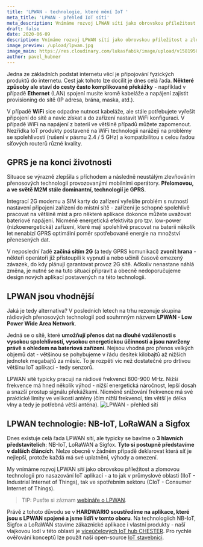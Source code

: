 ```yaml
---
title: 'LPWAN - technologie, které mění IoT '
meta_title: 'LPWAN - přehled IoT sítí'
meta_description: Vnímáme rozvoj LPWAN sítí jako obrovskou příležitost a zlomovou technologii pro nasazování IoT aplikací - a to jak v průmyslové oblasti (IIoT - Industrial Internet of Things), tak ve spotřebním sektoru (CIoT - Consumer Internet of Things)
draft: false
date: 2020-06-09
description: Vnímáme rozvoj LPWAN sítí jako obrovskou příležitost a zlomovou technologii pro nasazování IoT aplikací - a to jak v průmyslové oblasti (IIoT - Industrial Internet of Things), tak ve spotřebním sektoru (CIoT - Consumer Internet of Things)
image_preview: /upload/lpwan.jpg
image_main: https://res.cloudinary.com/lukasfabik/image/upload/v1581950249/blog/wide_placeholder.jpg
author: pavel_hubner
---
```


Jedna ze základních podstat internetu věcí je připojování fyzických produktů do internetu. Cest jak tohoto lze docílit je dnes celá řada. **Některé způsoby ale staví do cesty často komplikované překážky** - například v případě **Ethernet** (LAN) spojení musíte kromě kabeláže a napájení zajistit provisioning do sítě (IP adresa, brána, maska, atd.).

V případě **WiFi** sice odpadne nutnost kabeláže, ale stále potřebujete vyřešit připojení do sítě a navíc získat a do zařízení nastavit WiFi konfiguraci. V případě WiFi na napájení z baterií ve většině případů můžete zapomenout. Nezřídka IoT produkty postavené na WiFi technologii narážejí na problémy se spolehlivostí (rušení v pásmu 2.4 / 5 GHz) a kompatibilitou s celou řadou síťových routerů různé kvality.

## GPRS je na konci životnosti

Situace se výrazně zlepšila s příchodem a následně neustálým zlevňováním přenosových technologií provozovanými mobilními operátory. **Přelomovou, a ve světě M2M stále dominantní, technologií je GPRS**.

Integrací 2G modemu a SIM karty do zařízení vyřešíte problém s nutností nastavení připojení zařízení do místní sítě - zařízení je schopné spolehlivě pracovat na většině míst a pro některé aplikace dokonce můžete uvažovat bateriové napájení. Nicméně energetická efektivita pro tzv. low-power (nízkoenergetická) zařízení, které mají spolehlivě pracovat na baterii několik let nenabízí GPRS optimální poměr spotřebované energie na množství přenesených dat.

V neposlední řadě **začíná sítím 2G** (a tedy GPRS komunikaci) **zvonit hrana** - někteří operátoři již přistoupili k vypnutí a nebo učinili časově omezený závazek, do kdy plánují garantovat provoz 2G sítě. Ačkoliv nenastane náhlá změna, je nutné se na tuto situaci připravit a obecně nedoporučujeme design nových aplikací postavených na této technologii.

## LPWAN jsou vhodnější
Jaká je tedy alternativa? V posledních letech na trhu rezonuje skupina rádiových přenosových technologií pod souhrnným názvem **LPWAN - Low Power Wide Area Network**.

Jedná se o sítě, které **umožňují přenos dat na dlouhé vzdálenosti s vysokou spolehlivostí, vysokou energetickou účinností a jsou navrženy právě s ohledem na bateriová zařízení**. Nejsou vhodná pro přenos velkých objemů dat - většinou se pohybujeme v řádu desítek kilobajtů až nižších jednotek megabajtů za měsíc. To je rozpětí víc než dostatečné pro drtivou většinu IoT aplikací - tedy senzorů.

LPWAN sítě typicky pracují na rádiové frekvenci 800-900 MHz. Nižší frekvence má hned několik výhod - nižší energetická náročnost, lepší dosah a snazší prostup signálu překážkami. Nicméně snižování frekvence má své praktické limity ve velikosti antény (čím nižší frekvencí, tím větší je délka vlny a tedy je potřebná větší anténa).
![LPWAN - přehled sítí](https://res.cloudinary.com/lukasfabik/image/upload/v1591692118/blog/2020-06-09-lpwan/lpwan.png)

## LPWAN technologie: NB-IoT, LoRaWAN a&nbsp;Sigfox
Dnes existuje celá řada LPWAN sítí, ale typicky se bavíme o **3 hlavních představitelích**: NB-IoT, LoRaWAN a Sigfox. **Tyto si postupně představíme v dalších článcích**. Nelze obecně v žádném případě deklarovat která síť je nejlepší, protože každá má své uplatnění, výhody a omezení.

My vnímáme rozvoj LPWAN sítí jako obrovskou příležitost a zlomovou technologii pro nasazování IoT aplikací - a to jak v průmyslové oblasti (IIoT - Industrial Internet of Things), tak ve spotřebním sektoru (CIoT - Consumer Internet of Things).

>TIP: Pusťte si záznam [webináře o LPWAN](/cs/video/nejpraktictejsi-webinar-o-lpwan-v-cesku/).

Právě z tohoto důvodu se v **HARDWARIO soustředíme na aplikace, které jsou s LPWAN spojené a jsme lídři v tomto oboru**. Na technologiích NB-IoT, Sigfox a LoRaWAN stavíme zákaznické aplikace i vlastní produkty - naší vlajkovou lodí v této oblasti je [víceúčelových IoT hub CHESTER](/cs/chester/). Pro rychlé ověřování konceptů lze použít naši open-source [IoT stavebnici](/cs/kit/).
